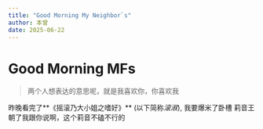 ```yaml
---
title: "Good Morning My Neighbor`s"
author: 本曾
date: 2025-06-22
---
```


# Good Morning MFs
>两个人想表达的意思呢，就是我喜欢你，你喜欢我

昨晚看完了**《摇滚乃大小姐之嗜好》** (以下简称*滚淑*), 我要爆米了卧槽
莉音王朝了我跟你说啊，这个莉音不磕不行的

